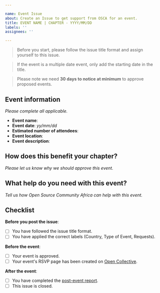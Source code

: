 ```yaml
---

name: Event Issue
about: Create an Issue to get support from OSCA for an event.
title: EVENT NAME | CHAPTER - YYYY/MM/DD
labels: ''
assignees: ''

---
```


> Before you start, please follow the issue title format and assign yourself to this issue.

> If the event is a multiple date event, only add the starting date in the title.

> Please note we need **30 days to notice at minimum** to approve proposed events.

## Event information
_Please complete all applicable._

- **Event name**:
- **Event date**: _yy/mm/dd_
- **Estimated number of attendees**: 
- **Event location**:
- **Event description**:

## How does this benefit your chapter?
_Please let us know why we should approve this event._

## What help do you need with this event? 
_Tell us how Open Source Community Africa can help with this event._

## Checklist

**Before you post the issue**: 
- [ ] You have followed the issue title format.
- [ ] You have applied the correct labels (Country, Type of Event, Requests).

**Before the event**: 
- [ ] Your event is approved.
- [ ] Your event's RSVP page has been created on [Open Collective](https://opencollective/osca).

**After the event**:  
- [ ] You have completed the [post-event report](/chapter-leads-hub/blob/master/docs/post-event-template.md).
- [ ] This issue is closed.

